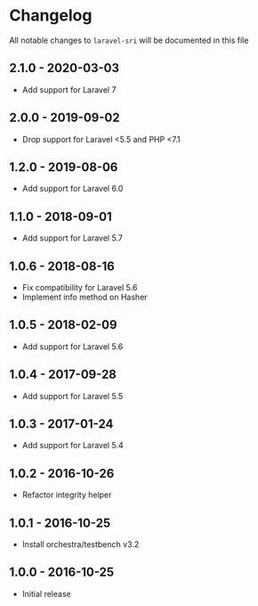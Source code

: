 # Changelog

All notable changes to `laravel-sri` will be documented in this file

## 2.1.0 - 2020-03-03

- Add support for Laravel 7

## 2.0.0 - 2019-09-02

- Drop support for Laravel <5.5 and PHP <7.1

## 1.2.0 - 2019-08-06

- Add support for Laravel 6.0

## 1.1.0 - 2018-09-01

- Add support for Laravel 5.7

## 1.0.6 - 2018-08-16

- Fix compatibility for Laravel 5.6
- Implement info method on Hasher

## 1.0.5 - 2018-02-09

- Add support for Laravel 5.6

## 1.0.4 - 2017-09-28

- Add support for Laravel 5.5

## 1.0.3 - 2017-01-24

- Add support for Laravel 5.4

## 1.0.2 - 2016-10-26

- Refactor integrity helper

## 1.0.1 - 2016-10-25

- Install orchestra/testbench v3.2

## 1.0.0 - 2016-10-25

- Initial release
